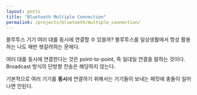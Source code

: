 ```yaml
---
layout: posts
title: "Bluetooth Multiple Connection"
permalink: /projects/bluetooth/multiple_connection/
---
```


블루투스 기기 여러 대를 동시에 연결할 수 있을까? 블루투스를 일상생활에서 항상 활용하는 나도 매번 헷갈려하는 문제다.

여러 대를 동시에 연결한다는 것은 point-to-point, 즉 일대일 연결을 말하는 것이다. Broadcast 방식의 단방향 전송은 해당하지 않는다.

기본적으로 여러 기기를 **동시**에 연결하기 위해서는 기기들이 보내는 패킷에 충돌이 일어나면 안된다.